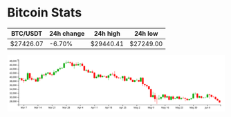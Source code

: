 # Bitcoin Stats

BTC/USDT|24h change|24h high|24h low|
|---|---|---|---|
|$27426.07|-6.70%|$29440.41|$27249.00|

<img src="./chart.svg">
